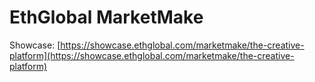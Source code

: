 # EthGlobal MarketMake

Showcase: [https://showcase.ethglobal.com/marketmake/the-creative-platform](https://showcase.ethglobal.com/marketmake/the-creative-platform)

